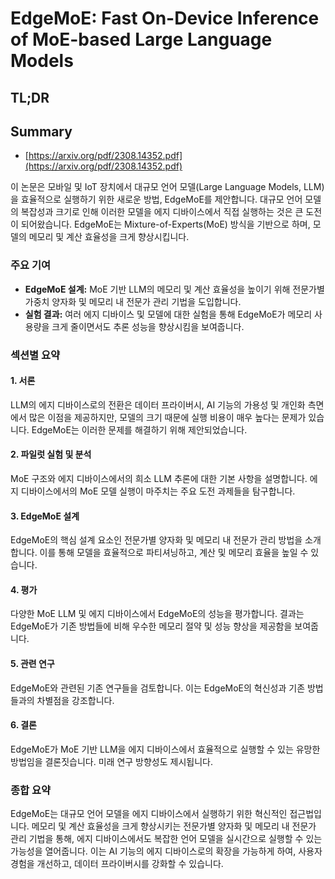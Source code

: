 # EdgeMoE: Fast On-Device Inference of MoE-based Large Language Models
## TL;DR
## Summary
- [https://arxiv.org/pdf/2308.14352.pdf](https://arxiv.org/pdf/2308.14352.pdf)

이 논문은 모바일 및 IoT 장치에서 대규모 언어 모델(Large Language Models, LLM)을 효율적으로 실행하기 위한 새로운 방법, EdgeMoE를 제안합니다. 대규모 언어 모델의 복잡성과 크기로 인해 이러한 모델을 에지 디바이스에서 직접 실행하는 것은 큰 도전이 되어왔습니다. EdgeMoE는 Mixture-of-Experts(MoE) 방식을 기반으로 하며, 모델의 메모리 및 계산 효율성을 크게 향상시킵니다.

### 주요 기여
- **EdgeMoE 설계:** MoE 기반 LLM의 메모리 및 계산 효율성을 높이기 위해 전문가별 가중치 양자화 및 메모리 내 전문가 관리 기법을 도입합니다.
- **실험 결과:** 여러 에지 디바이스 및 모델에 대한 실험을 통해 EdgeMoE가 메모리 사용량을 크게 줄이면서도 추론 성능을 향상시킴을 보여줍니다.

### 섹션별 요약

#### 1. 서론
LLM의 에지 디바이스로의 전환은 데이터 프라이버시, AI 기능의 가용성 및 개인화 측면에서 많은 이점을 제공하지만, 모델의 크기 때문에 실행 비용이 매우 높다는 문제가 있습니다. EdgeMoE는 이러한 문제를 해결하기 위해 제안되었습니다.

#### 2. 파일럿 실험 및 분석
MoE 구조와 에지 디바이스에서의 희소 LLM 추론에 대한 기본 사항을 설명합니다. 에지 디바이스에서의 MoE 모델 실행이 마주치는 주요 도전 과제들을 탐구합니다.

#### 3. EdgeMoE 설계
EdgeMoE의 핵심 설계 요소인 전문가별 양자화 및 메모리 내 전문가 관리 방법을 소개합니다. 이를 통해 모델을 효율적으로 파티셔닝하고, 계산 및 메모리 효율을 높일 수 있습니다.

#### 4. 평가
다양한 MoE LLM 및 에지 디바이스에서 EdgeMoE의 성능을 평가합니다. 결과는 EdgeMoE가 기존 방법들에 비해 우수한 메모리 절약 및 성능 향상을 제공함을 보여줍니다.

#### 5. 관련 연구
EdgeMoE와 관련된 기존 연구들을 검토합니다. 이는 EdgeMoE의 혁신성과 기존 방법들과의 차별점을 강조합니다.

#### 6. 결론
EdgeMoE가 MoE 기반 LLM을 에지 디바이스에서 효율적으로 실행할 수 있는 유망한 방법임을 결론짓습니다. 미래 연구 방향성도 제시됩니다.

### 종합 요약
EdgeMoE는 대규모 언어 모델을 에지 디바이스에서 실행하기 위한 혁신적인 접근법입니다. 메모리 및 계산 효율성을 크게 향상시키는 전문가별 양자화 및 메모리 내 전문가 관리 기법을 통해, 에지 디바이스에서도 복잡한 언어 모델을 실시간으로 실행할 수 있는 가능성을 열어줍니다. 이는 AI 기능의 에지 디바이스로의 확장을 가능하게 하여, 사용자 경험을 개선하고, 데이터 프라이버시를 강화할 수 있습니다.